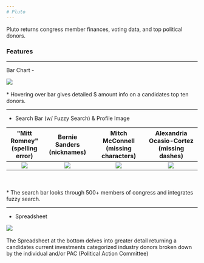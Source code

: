 ```yaml
---
# Pluto
---
```


Pluto returns congress member finances, voting data, and top political donors.

### Features

---

Bar Chart -

<img src="https://imgur.com/71BuCUp.png"/>
<br/>
<br/>
* Hovering over bar gives detailed $ amount info on a candidates top ten donors.

---

- Search Bar (w/ Fuzzy Search) & Profile Image

|        "Mitt Romney" <br/>(spelling error)        |          Bernie Sanders (nicknames)          |     Mitch McConnell (missing characters)     |  Alexandria Ocasio-Cortez (missing dashes)   |
| :------------------------------------------: | :------------------------------------------: | :------------------------------------------: | :------------------------------------------: |
| <img src="https://i.imgur.com/EafbXPh.png"/> | <img src="https://i.imgur.com/o7A0vz8.png"/> | <img src="https://i.imgur.com/ZMs0guJ.png"/> | <img src="https://i.imgur.com/AMovhtk.png"/> |

<br/>
<br/>
* The search bar looks through 500+ members of congress and integrates fuzzy search.

---

- Spreadsheet

<img src="https://imgur.com/CCBKEhx.png"/>
<br/>
<br/>
The Spreadsheet at the bottom delves into greater detail returning a candidates current investments categorized industry donors
broken down by the individual and/or PAC (Political Action Committee)
